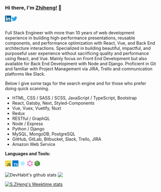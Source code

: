 ### Hi there, I'm [Zhiheng!](https://master.d2iinznn2llyjy.amplifyapp.com/) 👋

<a href="https://www.linkedin.com/in/zhiheng-devhabit">
  <img align="left" alt="Zhiheng Sun | Linkedin" width="20px" src="https://raw.githubusercontent.com/DevHabit/DevHabit/master/assets/linkedin.svg" />
</a>
<a href="https://twitter.com/sun_zhiheng">
  <img align="left" alt="Zhiheng Sun | Twitter" width="21px" src="https://raw.githubusercontent.com/DevHabit/DevHabit/master/assets/twitter.svg" />
</a>

<br />
<br />

Full Stack Engineer with more than 10 years of web development experience in building high-performance presentations, reusable components, and performance optimization with React, Vue, and Back End architecture interactions. Specialized in building beautiful, impactful, and purposeful user experience without sacrificing quality and performance using React, and Vue. Mainly focus on Front End Development but also available for Back End Development with Node and Django. Proficient in Git and familiar with Project Management via JIRA, Trello and communication platforms like Slack.

Below I give some tags for the search engine and for those who prefer doing quick scanning.

- HTML, CSS / SASS / SCSS, JavaScript / TypeScript, Bootstrap
- React, Gatsby, Next, Styled-Components
- Vue, Vuex, Vuetify, Nuxt
- Redux
- RESTful / GraphQL
- Node / Express
- Python / Django
- MySQL, MongoDB, PostgreSQL
- GitHub, GitLab, Bitbucket, Slack, Trello, JIRA
- Amazon Web Service

**Languages and Tools:**

<code><img height="20" src="https://raw.githubusercontent.com/github/explore/80688e429a7d4ef2fca1e82350fe8e3517d3494d/topics/javascript/javascript.png"></code>
<code><img height="20" src="https://raw.githubusercontent.com/github/explore/80688e429a7d4ef2fca1e82350fe8e3517d3494d/topics/typescript/typescript.png"></code>
<code><img height="20" src="https://raw.githubusercontent.com/github/explore/80688e429a7d4ef2fca1e82350fe8e3517d3494d/topics/react/react.png"></code>
<code><img height="20" src="https://raw.githubusercontent.com/github/explore/5c058a388828bb5fde0bcafd4bc867b5bb3f26f3/topics/graphql/graphql.png"></code>
<code><img height="20" src="https://raw.githubusercontent.com/github/explore/80688e429a7d4ef2fca1e82350fe8e3517d3494d/topics/nodejs/nodejs.png"></code>

<!-- _NOTE: Top languages does not indicate my skill level or something like that, it's a github metric of which languages i have the most code on github, it's a new feature of [github-readme-stats](https://github.com/anuraghazra/github-readme-stats)_ -->

<img align="center" src="https://github-readme-stats.vercel.app/api?username=DevHabit&show_icons=true&include_all_commits=true&theme=material-palenight" alt="DevHabit's github stats" />
<img align="center" src="https://github-readme-stats.vercel.app/api/top-langs/?username=DevHabit&layout=compact&theme=material-palenight" />

<!-- <a href="https://github.com/anuraghazra/github-readme-stats">
  <img align="center" src="https://github-readme-stats.vercel.app/api/pin/?username=DevHabit&repo=github-readme-stats&theme=material-palenight" />
</a>
<a href="https://github.com/anuraghazra/anuraghazra.github.io">
  <img align="center" src="https://github-readme-stats.vercel.app/api/pin/?username=anuraghazra&repo=anuraghazra.github.io&theme=material-palenight" />
</a> -->

[![S.ZHeng's Weektime stats](https://github-readme-stats.vercel.app/api/wakatime?username=DevHabit)](https://github.com/anuraghazra/github-readme-stats)
